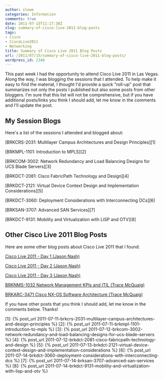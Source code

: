 ```yaml
---
author: slowe
categories: Information
comments: true
date: 2011-07-15T11:17:38Z
slug: summary-of-cisco-live-2011-blog-posts
tags:
- Cisco
- CiscoLive2011
- Networking
title: Summary of Cisco Live 2011 Blog Posts
url: /2011/07/15/summary-of-cisco-live-2011-blog-posts/
wordpress_id: 2348
---
```


This past week I had the opportunity to attend Cisco Live 2011 in Las Vegas. Along the way, I was blogging the sessions that I attended. To help make it easy to find the material, I thought I'd provide a quick "roll-up" post that summarizes not only the posts I published but also some posts from other bloggers. I'm sure that this list will not be comprehensive, but if you have additional posts/links you think I should add, let me know in the comments and I'll update the post.

## My Session Blogs

Here's a list of the sessions I attended and blogged about:

[BRKCRS-2031: Multilayer Campus Architectures and Design Principles][1]  

[BRKMPL-1101: Introduction to MPLS][2]  

[BRKCOM-3002: Network Redundancy and Load Balancing Designs for UCS Blade Servers][3]  

[BRKDCT-2081: Cisco FabricPath Technology and Design][4]  

[BRKDCT-2121: Virtual Device Context Design and Implementation Considerations][5]  

[BRKDCT-3060: Deployment Considerations with Interconnecting DCs][6]  

[BRKSAN-3707: Advanced SAN Services][7]  

[BRKDCT-9131: Mobility and Virtualization with LISP and OTV][8]

## Other Cisco Live 2011 Blog Posts

Here are some other blog posts about Cisco Live 2011 that I found:

[Cisco Live 2011 - Day 1 (Jason Nash)](http://jasonnash.wordpress.com/2011/07/12/cisco-live-2011-day-1/)  

[Cisco Live 2011 - Day 2 (Jason Nash)](http://jasonnash.wordpress.com/2011/07/14/cisco-live-2011-day-2/)  

[Cisco Live 2011 - Day 3 (Jason Nash)](http://jasonnash.wordpress.com/2011/07/14/cisco-live-2011-day-3/)  

[BRKNMS-1032 Network Management KPIs and ITIL (Trace McQuaig)](http://www.thesystemsengineer.com/technical/conferences/brknms-1032-network-management-kpis-and-itil/)  

[BRKARC-3471 Cisco NX-OS Software Architecture (Trace McQuaig)](http://www.thesystemsengineer.com/technical/conferences/brkarc-3471-cisco-nx-os-software-architecture/)

If you have other posts that you think I should add, let me know in the comments below. Thanks!

[1]: {% post_url 2011-07-11-brkcrs-2031-multilayer-campus-architectures-and-design-principles %}
[2]: {% post_url 2011-07-11-brkmpl-1101-introduction-to-mpls %}
[3]: {% post_url 2011-07-12-brkcom-3002-network-redundancy-and-load-balancing-designs-for-ucs-blade-servers %}
[4]: {% post_url 2011-07-12-brkdct-2081-cisco-fabricpath-technology-and-design %}
[5]: {% post_url 2011-07-13-brkdct-2121-virtual-device-context-design-and-implementation-considerations %}
[6]: {% post_url 2011-07-14-brkdct-3060-deployment-considerations-with-interconnecting-dcs %}
[7]: {% post_url 2011-07-14-brksan-3707-advanced-san-services %}
[8]: {% post_url 2011-07-14-brkdct-9131-mobility-and-virtualization-with-lisp-and-otv %}
